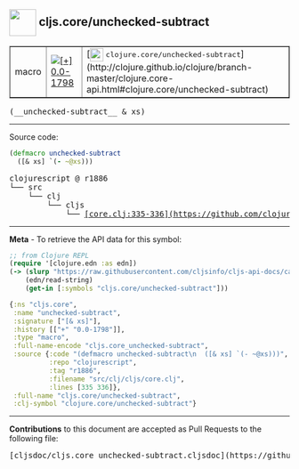 ## <img width="48px" valign="middle" src="http://i.imgur.com/Hi20huC.png"> cljs.core/unchecked-subtract

 <table border="1">
<tr>

<td>macro</td>
<td><a href="https://github.com/cljsinfo/cljs-api-docs/tree/0.0-1798"><img valign="middle" alt="[+] 0.0-1798" src="https://img.shields.io/badge/+-0.0--1798-lightgrey.svg"></a> </td>
<td>
[<img height="24px" valign="middle" src="http://i.imgur.com/1GjPKvB.png"> <samp>clojure.core/unchecked-subtract</samp>](http://clojure.github.io/clojure/branch-master/clojure.core-api.html#clojure.core/unchecked-subtract)
</td>
</tr>
</table>

 <samp>
(__unchecked-subtract__ & xs)<br>
</samp>

---





Source code:

```clj
(defmacro unchecked-subtract
  ([& xs] `(- ~@xs)))
```

 <pre>
clojurescript @ r1886
└── src
    └── clj
        └── cljs
            └── <ins>[core.clj:335-336](https://github.com/clojure/clojurescript/blob/r1886/src/clj/cljs/core.clj#L335-L336)</ins>
</pre>


---

__Meta__ - To retrieve the API data for this symbol:

```clj
;; from Clojure REPL
(require '[clojure.edn :as edn])
(-> (slurp "https://raw.githubusercontent.com/cljsinfo/cljs-api-docs/catalog/cljs-api.edn")
    (edn/read-string)
    (get-in [:symbols "cljs.core/unchecked-subtract"]))
```

```clj
{:ns "cljs.core",
 :name "unchecked-subtract",
 :signature ["[& xs]"],
 :history [["+" "0.0-1798"]],
 :type "macro",
 :full-name-encode "cljs.core_unchecked-subtract",
 :source {:code "(defmacro unchecked-subtract\n  ([& xs] `(- ~@xs)))",
          :repo "clojurescript",
          :tag "r1886",
          :filename "src/clj/cljs/core.clj",
          :lines [335 336]},
 :full-name "cljs.core/unchecked-subtract",
 :clj-symbol "clojure.core/unchecked-subtract"}

```

---

__Contributions__ to this document are accepted as Pull Requests to the following file:

 <pre>
[cljsdoc/cljs.core_unchecked-subtract.cljsdoc](https://github.com/cljsinfo/cljs-api-docs/blob/master/cljsdoc/cljs.core_unchecked-subtract.cljsdoc)
</pre>


